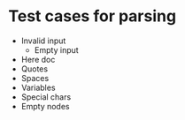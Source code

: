 # Test cases for parsing

- Invalid input
  - Empty input  
- Here doc
- Quotes
- Spaces
- Variables
- Special chars
- Empty nodes
